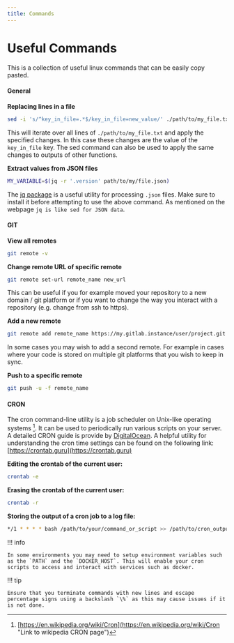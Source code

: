 ```yaml
---
title: Commands
---
```


# Useful Commands

This is a collection of useful linux commands that can be easily copy pasted.

#### General

**Replacing lines in a file**
```bash linenums="1"
sed -i 's/^key_in_file=.*$/key_in_file=new_value/' ./path/to/my_file.txt
```
This will iterate over all lines of `./path/to/my_file.txt` and apply the specified changes. In this case these changes are the value of the `key_in_file` key. The sed command can also be used to apply the same changes to outputs of other functions.

**Extract values from JSON files**
```bash linenums="1"
MY_VARIABLE=$(jq -r '.version' path/to/my/file.json)
```
The [jq package](https://jqlang.github.io/jq/) is a useful utility for processing `.json` files. Make sure to install it before attempting to use the above command. As mentioned on the webpage `jq is like sed for JSON data`.

#### GIT

**View all remotes**
```bash linenums="1"
git remote -v
```

**Change remote URL of specific remote**
```bash linenums="1"
git remote set-url remote_name new_url
```
This can be useful if you for example moved your repository to a new domain / git platform or if you want to change the way you interact with a repository (e.g. change from ssh to https).

**Add a new remote**
```bash linenums="1"
git remote add remote_name https://my.gitlab.instance/user/project.git
```
In some cases you may wish to add a second remote. For example in cases where your code is stored on multiple git platforms that you wish to keep in sync.

**Push to a specific remote**
```bash linenums="1"
git push -u -f remote_name
```

#### CRON
The cron command-line utility is a job scheduler on Unix-like operating systems [^1]. It can be used to periodically run various scripts on your server. A detailed CRON guide is provide by [DigitalOcean](https://www.digitalocean.com/community/tutorials/how-to-use-cron-to-automate-tasks-ubuntu-1804). A helpful utility for understanding the cron time settings can be found on the following link: [https://crontab.guru](https://crontab.guru)

**Editing the crontab of the current user:**
```bash linenums="1"
crontab -e
```

**Erasing the crontab of the current user:**
```bash linenums="1"
crontab -r
```

**Storing the output of a cron job to a log file:**
```bash linenums="1"
*/1 * * * * bash /path/to/your/command_or_script >> /path/to/cron_output.log 2>&1
```

!!! info

    In some environments you may need to setup environment variables such as the `PATH` and the `DOCKER_HOST`. This will enable your cron scripts to access and interact with services such as docker.


!!! tip

    Ensure that you terminate commands with new lines and escape percentage signs using a backslash `\%` as this may cause issues if it is not done.


[^1]: [https://en.wikipedia.org/wiki/Cron](https://en.wikipedia.org/wiki/Cron "Link to wikipedia CRON page")
